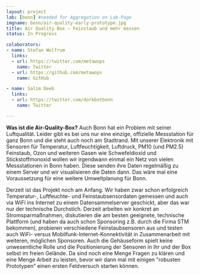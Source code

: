 ```yaml
---
layout: project
lab: [bonn] #needed for Aggregation on Lab-Page
imgname: bonn/air-quality-early-prototype.jpg
title: Air Quality Box – Feinstaub und mehr messen
status: In Progress

colaborators:
- name: Stefan Wolfrum
  links:
  - url: https://twitter.com/metawops
    name: Twitter
  - url: https://github.com/metawops
    name: GitHub

- name: Salim Deeb
  links:
  - url: https://twitter.com/dorkbotbonn
    name: Twitter

---
```


<b>Was ist die Air-Quality-Box?</b>
Auch Bonn hat ein Problem mit seiner Luftqualität. Leider gibt es bei uns nur eine einzige, offizielle Messstation für ganz Bonn und die steht auch noch am Stadtrand. Mit unserer Elektronik mit Sensoren für Temperatur, Luftfeuchtigkeit, Luftdruck, PM10 (und PM2.5) Feinstaub, Ozon und weiteren Gasen wie Schwefeldioxid und Stickstoffmonoxid wollen wir irgendwann einmal ein Netz von vielen Messstationen in Bonn haben. Diese senden ihre Daten regelmäßig zu einem Server und wir visualisieren die Daten dann. Das wäre mal eine Voraussetzung für eine weitere Umweltplanung für Bonn.
<p/>
Derzeit ist das Projekt noch am Anfang. Wir haben zwar schon erfolgreich Temperatur-, Luftfeuchte- und Feinstaubsensordaten gemessen und auch via WiFi ins Internet zu einem Datensammelserver geschickt, aber das war nur der technische Durchstich. Derzeit arbeiten wir konkret an Stromsparmaßnahmen, diskutieren die am besten geeignete, technische Plattform (und haben da auch schon Sponsoring z.B. durch die Firma STM bekommen), probieren verschiedene Feinstaubsensoren aus und testen auch WiFi- versus Mobilfunk-Internet-Konnektivität in Zusammenarbeit mit weiteren, möglichen Sponsoren. Auch die Gehäuseform spielt keine unwesentliche Rolle und die Positionierung der Sensoren in ihr und der Box selbst im freien Gelände. Da sind noch eine Menge Fragen zu klären und eine Menge Arbeit zu leisten, bevor wir dann mal mit einigen "robusten Prototypen" einen ersten Feldversuch starten können.
